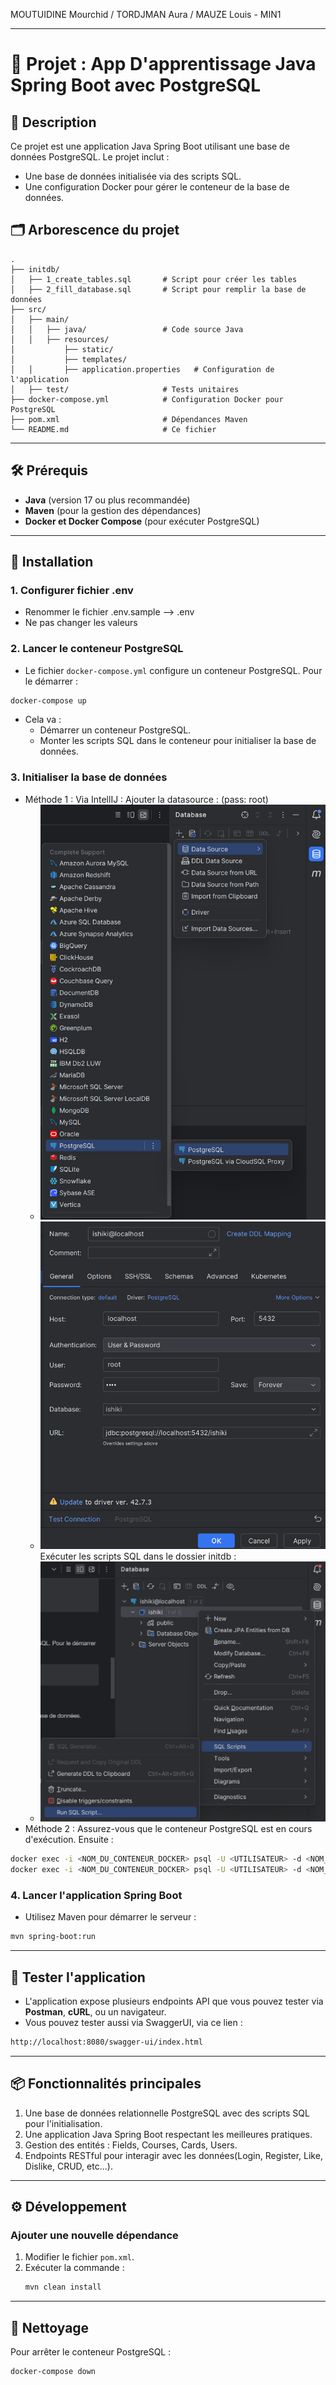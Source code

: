 MOUTUIDINE Mourchid / TORDJMAN Aura / MAUZE Louis - MIN1
-- -

# 📘 Projet : App D'apprentissage Java Spring Boot avec PostgreSQL

## 📝 Description
Ce projet est une application Java Spring Boot utilisant une base de données PostgreSQL. Le projet inclut :
- Une base de données initialisée via des scripts SQL.
- Une configuration Docker pour gérer le conteneur de la base de données.

## 🗂️ Arborescence du projet
```
.
├── initdb/
│   ├── 1_create_tables.sql       # Script pour créer les tables
│   ├── 2_fill_database.sql       # Script pour remplir la base de données
├── src/
│   ├── main/
│   │   ├── java/                 # Code source Java
│   │   ├── resources/
│           ├── static/
│           ├── templates/
│   │       ├── application.properties   # Configuration de l'application
│   ├── test/                     # Tests unitaires
├── docker-compose.yml            # Configuration Docker pour PostgreSQL
├── pom.xml                       # Dépendances Maven
└── README.md                     # Ce fichier
```

---

## 🛠️ Prérequis
- **Java** (version 17 ou plus recommandée)
- **Maven** (pour la gestion des dépendances)
- **Docker et Docker Compose** (pour exécuter PostgreSQL)

---

## 🚀 Installation

### 1. Configurer fichier .env
- Renommer le fichier .env.sample --> .env
- Ne pas changer les valeurs

### 2. Lancer le conteneur PostgreSQL
- Le fichier `docker-compose.yml` configure un conteneur PostgreSQL. Pour le démarrer :
```bash
docker-compose up
```
- Cela va :
    - Démarrer un conteneur PostgreSQL.
    - Monter les scripts SQL dans le conteneur pour initialiser la base de données.

### 3. Initialiser la base de données
- Méthode 1 : Via IntellIJ :
Ajouter la datasource : (pass: root)
  - ![img_1.png](img_1.png)
  - ![img_2.png](img_2.png)
Exécuter les scripts SQL dans le dossier initdb :
  - ![img.png](img.png)
- Méthode 2 : Assurez-vous que le conteneur PostgreSQL est en cours d'exécution. Ensuite :
```bash
docker exec -i <NOM_DU_CONTENEUR_DOCKER> psql -U <UTILISATEUR> -d <NOM_DB> < initdb/1_create_tables.sql
docker exec -i <NOM_DU_CONTENEUR_DOCKER> psql -U <UTILISATEUR> -d <NOM_DB> < initdb/2_fill_database.sql
```

### 4. Lancer l'application Spring Boot
- Utilisez Maven pour démarrer le serveur :
```bash
mvn spring-boot:run
```

---

## 🧪 Tester l'application
- L'application expose plusieurs endpoints API que vous pouvez tester via **Postman**, **cURL**, ou un navigateur.
- Vous pouvez tester aussi via SwaggerUI, via ce lien :
```bash
http://localhost:8080/swagger-ui/index.html
```

---

## 📦 Fonctionnalités principales
1. Une base de données relationnelle PostgreSQL avec des scripts SQL pour l'initialisation.
2. Une application Java Spring Boot respectant les meilleures pratiques.
3. Gestion des entités : Fields, Courses, Cards, Users.
4. Endpoints RESTful pour interagir avec les données(Login, Register, Like, Dislike, CRUD, etc...).

---

## ⚙️ Développement

### Ajouter une nouvelle dépendance
1. Modifier le fichier `pom.xml`.
2. Exécuter la commande :
   ```bash
   mvn clean install
   ```


---

## 🧹 Nettoyage
Pour arrêter le conteneur PostgreSQL :
```bash
docker-compose down
```
